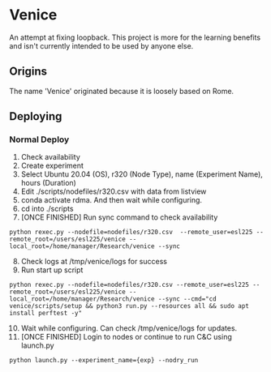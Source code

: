 # Venice

An attempt at fixing loopback. This project is more for the learning benefits and isn't currently intended to be used by anyone else.

## Origins

The name 'Venice' originated because it is loosely based on Rome. 


## Deploying

### Normal Deploy

1. Check availability
2. Create experiment
3. Select Ubuntu 20.04 (OS), r320 (Node Type), name (Experiment Name), hours (Duration)
4. Edit ./scripts/nodefiles/r320.csv with data from listview
5. conda activate rdma. And then wait while configuring.
6. cd into ./scripts
7. [ONCE FINISHED] Run sync command to check availability
```{bash}
python rexec.py --nodefile=nodefiles/r320.csv  --remote_user=esl225 --remote_root=/users/esl225/venice --local_root=/home/manager/Research/venice --sync
```
8. Check logs at /tmp/venice/logs for success
9. Run start up script
```{bash}
python rexec.py --nodefile=nodefiles/r320.csv --remote_user=esl225 --remote_root=/users/esl225/venice --local_root=/home/manager/Research/venice --sync --cmd="cd venice/scripts/setup && python3 run.py --resources all && sudo apt install perftest -y"
```
10. Wait while configuring. Can check /tmp/venice/logs for updates.
11. [ONCE FINISHED] Login to nodes or continue to run C&C using launch.py
```{bash}
python launch.py --experiment_name={exp} --nodry_run
```